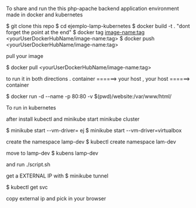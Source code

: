 To share and run the this php-apache backend application environment made in docker and kubernetes

$ git clone this repo
$ cd ejemplo-lamp-kubernetes
$ docker build -t <name of your image:tag> .  "dont forget the point at the end"
$ docker tag <image-name:tag> <yourUserDockerHubName/image-name:tag>
$ docker push <yourUserDockerHubName/image-name:tag>

pull your image

$ docker pull <yourUserDockerHubName/image-name:tag>

to run it in both directions . container ======> your host  , your host ======> container

$ docker run -d --name <container-name> -p 80:80 -v $(pwd)/website:/var/www/html/ <image-name>



To run in kubernetes

after install kubectl and minikube start minikube cluster

$ minikube start --vm-driver=<your virtual machine> ej
$ minikube start --vm-driver=virtualbox

create the namespace lamp-dev 
$ kubectl create namespace lam-dev

move to lamp-dev
$ kubens lamp-dev

and run
./script.sh

get a EXTERNAL IP with
$ minikube tunnel

$ kubectl get svc

copy external ip and pick in your browser
